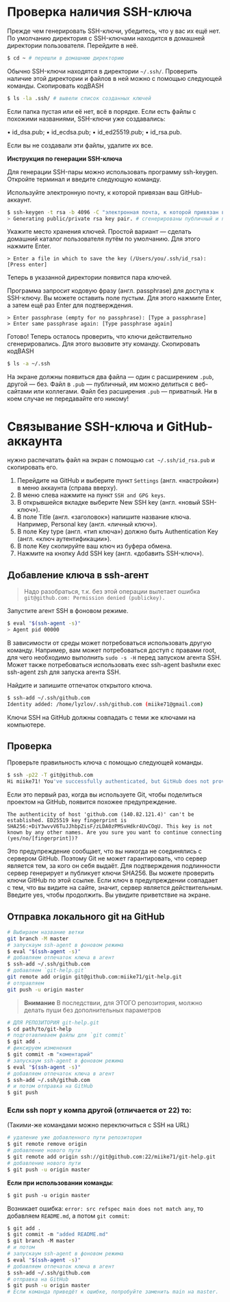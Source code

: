 # Проверка наличия SSH-ключа

Прежде чем генерировать SSH-ключи, убедитесь, что у вас их ещё нет. По умолчанию директория с SSH-ключами находится в домашней директории пользователя. Перейдите в неё.

```bash
$ cd ~ # перешли в домашнюю директорию 
```

Обычно SSH-ключи находятся в директории `~/.ssh/`. Проверить наличие этой директории и файлов в ней можно с помощью следующей команды.
Скопировать кодBASH

```bash
$ ls -la .ssh/ # вывели список созданных ключей 
```

Если папка пустая или её нет, всё в порядке. Если есть файлы с похожими названиями, SSH-ключи уже создавались:

• id_dsa.pub;
• id_ecdsa.pub;
• id_ed25519.pub;
• id_rsa.pub.

Если вы не создавали эти файлы, удалите их все.

**Инструкция по генерации SSH-ключа**

Для генерации SSH-пары можно использовать программу ssh-keygen. Откройте терминал и введите следующую команду.

Используйте электронную почту, к которой привязан ваш GitHub-аккаунт.

```bash
$ ssh-keygen -t rsa -b 4096 -C "электронная почта, к которой привязан ваш аккаунт на GitHub" 
> Generating public/private rsa key pair. # сгенерированы публичный и приватный ключи 
```

Укажите место хранения ключей. Простой вариант — сделать домашний каталог пользователя путём по умолчанию. Для этого нажмите Enter.

```
> Enter a file in which to save the key (/Users/you/.ssh/id_rsa): [Press enter] 
```

Теперь в указанной директории появится пара ключей.

Программа запросит кодовую фразу (англ. passphrase) для доступа к SSH-ключу. Вы можете оставить поле пустым. Для этого нажмите Enter, а затем ещё раз Enter для подтверждения.

```
> Enter passphrase (empty for no passphrase): [Type a passphrase]
> Enter same passphrase again: [Type passphrase again] 
```

Готово! Теперь осталось проверить, что ключи действительно сгенерировались. Для этого вызовите эту команду.
Скопировать кодBASH

```bash
$ ls -a ~/.ssh 
```

На экране должны появиться два файла — один с расширением `.pub`, другой — без. Файл в `.pub` — публичный, им можно делиться с веб-сайтами или коллегами. Файл без расширения `.pub` — приватный. Ни в коем случае не передавайте его никому!  

# Связывание SSH-ключа и GitHub-аккаунта

нужно распечатать файл на экран с помощью `cat ~/.ssh/id_rsa.pub` и скопировать его.

1. Перейдите на GitHub и выберите пункт `Settings` (англ. «настройки») в меню аккаунта (справа вверху).
2. В меню слева нажмите на пункт `SSH and GPG keys`.
3. В открывшейся вкладке выберите New SSH key (англ. «новый SSH-ключ»).
4. В поле Title (англ. «заголовок») напишите название ключа. Например, Personal key (англ. «личный ключ»).
5. В поле Key type (англ. «тип ключа») должно быть Authentication Key (англ. «ключ аутентификации»).
6. В поле Key скопируйте ваш ключ из буфера обмена.
7. Нажмите на кнопку Add SSH key (англ. «добавить SSH-ключ»).

## Добавление ключа в ssh-агент

> Надо разобраться, т.к. без этой операции вылетает ошибка
> `git@github.com: Permission denied (publickey).`

Запустите агент SSH в фоновом режиме.

```bash
$ eval "$(ssh-agent -s)"
> Agent pid 00000
```

В зависимости от среды может потребоваться использовать другую команду. Например, вам может потребоваться доступ с правами root, для чего необходимо выполнить `sudo -s -H` перед запуском агента SSH. Может также потребоваться использовать exec ssh-agent bashили exec ssh-agent zsh для запуска агента SSH.

Найдите и запишите отпечаток открытого ключа.

```bash
$ ssh-add ~/.ssh/github.com
Identity added: /home/lyzlov/.ssh/github.com (miike71@gmail.com)
```

Ключи SSH на GitHub должны совпадать с теми же ключами на компьютере.

## Проверка

Проверьте правильность ключа с помощью следующей команды.

```bash
$ ssh -p22 -T git@github.com 
Hi miike71! You've successfully authenticated, but GitHub does not provide shell access.
```

Если это первый раз, когда вы используете Git, чтобы поделиться проектом на GitHub, появится похожее предупреждение.

```
The authenticity of host 'github.com (140.82.121.4)' can't be established. ED25519 key fingerprint is SHA256:+DiY3wvvV6TuJJhbpZisF/zLDA0zPMSvHdkr4UvCOqU. This key is not known by any other names. Are you sure you want to continue connecting (yes/no/[fingerprint])? 
```

Это предупреждение сообщает, что вы никогда не соединялись с сервером GitHub. Поэтому Git не может гарантировать, что сервер является тем, за кого он себя выдаёт.
Для подтверждения подлинности сервер генерирует и публикует ключи SHA256. Вы можете проверить ключи GitHub по этой ссылке. Если ключ в предупреждении совпадает с тем, что вы видите на сайте, значит, сервер является действительным. Введите yes, чтобы продолжить. Вы увидите приветствие на экране.


## Отправка локального git на GitHub

```bash
# Выбираем название ветки
git branch -M master
# запускаум ssh-agent в фоновом режима
$ eval "$(ssh-agent -s)"
# добавляем отпечаток ключа в агент
$ ssh-add ~/.ssh/github.com
# добавляем `git-help.git`
git remote add origin git@github.com:miike71/git-help.git
# отправляем 
git push -u origin master
```

> **Внимание** В последствии, для ЭТОГО репозитория, молжно делать пуши без дополнительных параметров

```bash
# ДЛЯ РЕПОЗИТОРИЯ git-help.git
$ cd path/to/git-help
# подготавливаем файлы для `git commit`
$ git add .
# фиксируем изменения
$ git commit -m "коментарий"
# запускаум ssh-agent в фоновом режима
$ eval "$(ssh-agent -s)"
# добавляем отпечаток ключа в агент
$ ssh-add ~/.ssh/github.com
# и потом отправка на GitHub
$ git push
```


### Если ssh порт у компа другой (отличается от 22) то:

(Такими-же командами можно переключиться с SSH на URL)

```bash
# удаление уже добавленного пути репозитория
$ git remote remove origin 
# добавление нового пути
$ git remote add origin ssh://git@github.com:22/miike71/git-help.git
# добавление нового пути
$ git push -u origin master
```

**Если при использовании команды**:

```bash
$ git push -u origin master
```

Возникает ошибка: `error: src refspec main does not match any`, то добавляем `README.md`, а потом `git commit`:

```bash
$ git add .
$ git commit -m "added README.md"
$ git branch -M master
# и потом 
# запускаум ssh-agent в фоновом режима
$ eval "$(ssh-agent -s)"
# добавляем отпечаток ключа в агент
$ ssh-add ~/.ssh/github.com
# отправка на GitHub
$ git push -u origin master
# Если команда приведёт к ошибке, попробуйте заменить main на master.
```


